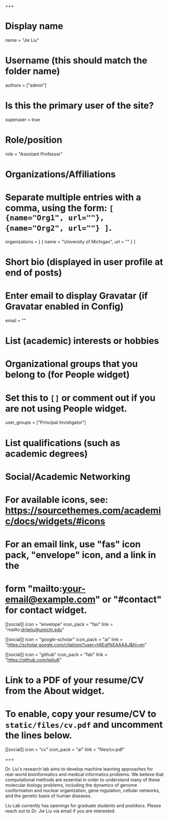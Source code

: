 +++
# Display name
name = "Jie Liu"

# Username (this should match the folder name)
authors = ["admin"]

# Is this the primary user of the site?
superuser = true

# Role/position
role = "Assistant Professor"

# Organizations/Affiliations
#   Separate multiple entries with a comma, using the form: `[ {name="Org1", url=""}, {name="Org2", url=""} ]`.
organizations = [ { name = "University of Michigan", url = "" } ]

# Short bio (displayed in user profile at end of posts)

# Enter email to display Gravatar (if Gravatar enabled in Config)
email = ""

# List (academic) interests or hobbies

# Organizational groups that you belong to (for People widget)
#   Set this to `[]` or comment out if you are not using People widget.
user_groups = ["Principal Invistigator"]

# List qualifications (such as academic degrees)

# Social/Academic Networking
# For available icons, see: https://sourcethemes.com/academic/docs/widgets/#icons
#   For an email link, use "fas" icon pack, "envelope" icon, and a link in the
#   form "mailto:your-email@example.com" or "#contact" for contact widget.

[[social]]
  icon = "envelope"
  icon_pack = "fas"
  link = "mailto:drjieliu@umichi.edu"

[[social]]
  icon = "google-scholar"
  icon_pack = "ai"
  link = "https://scholar.google.com/citations?user=h6EgPkEAAAAJ&hl=en"

[[social]]
  icon = "github"
  icon_pack = "fab"
  link = "https://github.com/jieliu6"

# Link to a PDF of your resume/CV from the About widget.
# To enable, copy your resume/CV to `static/files/cv.pdf` and uncomment the lines below.
[[social]]
  icon = "cv"
  icon_pack = "ai"
  link = "files/cv.pdf"

+++

Dr. Liu's research lab aims to develop machine learning approaches for real-world bioinformatics and medical informatics problems. We believe that computational methods are essential in order to understand many of these molecular biology problems, including the dynamics of genome conformation and nuclear organization, gene regulation, cellular networks, and the genetic basis of human diseases. 

Liu Lab currently has openings for graduate students and postdocs. Please reach out to Dr. Jie Liu via email if you are interested. 
